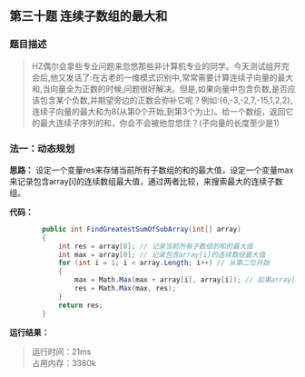 ## 第三十题 连续子数组的最大和

### 题目描述

> HZ偶尔会拿些专业问题来忽悠那些非计算机专业的同学。今天测试组开完会后,他又发话了:在古老的一维模式识别中,常常需要计算连续子向量的最大和,当向量全为正数的时候,问题很好解决。但是,如果向量中包含负数,是否应该包含某个负数,并期望旁边的正数会弥补它呢？例如:{6,-3,-2,7,-15,1,2,2},连续子向量的最大和为8(从第0个开始,到第3个为止)。给一个数组，返回它的最大连续子序列的和，你会不会被他忽悠住？(子向量的长度至少是1)

### 法一：动态规划

**思路：** 设定一个变量res来存储当前所有子数组的和的最大值，设定一个变量max来记录包含array[i]的连续数组最大值，通过两者比较，来搜索最大的连续子数组。

**代码：** 

```C#
        public int FindGreatestSumOfSubArray(int[] array)
        {
            int res = array[0]; // 记录当前所有子数组的和的最大值
            int max = array[0]; // 记录包含array[i]的连续数组最大值
            for (int i = 1; i < array.Length; i++) // 从第二位开始
            {
                max = Math.Max(max + array[i], array[i]); // 如果array[i]比较大，新的子数组从array[i]开始
                res = Math.Max(max, res);
            }
            return res;
        }
```

**运行结果：** 

> 运行时间：21ms   
占用内存：3380k